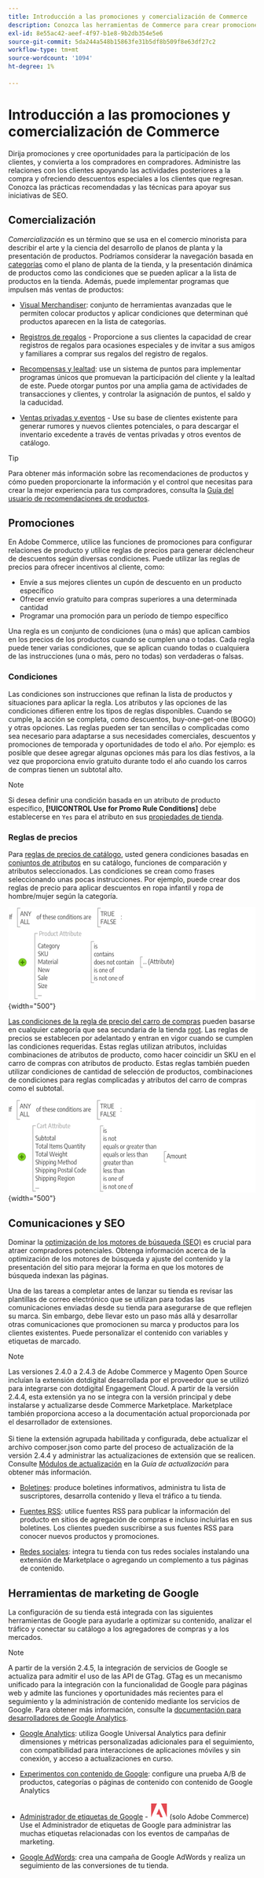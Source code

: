 ```yaml
---
title: Introducción a las promociones y comercialización de Commerce
description: Conozca las herramientas de Commerce para crear promociones segmentadas y oportunidades para la captación de clientes.
exl-id: 8e55ac42-aeef-4f97-b1e8-9b2db354e5e6
source-git-commit: 5da244a548b15863fe31b5df8b509f8e63df27c2
workflow-type: tm+mt
source-wordcount: '1094'
ht-degree: 1%

---
```


# Introducción a las promociones y comercialización de Commerce

Dirija promociones y cree oportunidades para la participación de los clientes, y convierta a los compradores en compradores. Administre las relaciones con los clientes apoyando las actividades posteriores a la compra y ofreciendo descuentos especiales a los clientes que regresan. Conozca las prácticas recomendadas y las técnicas para apoyar sus iniciativas de SEO.

## Comercialización

_Comercialización_ es un término que se usa en el comercio minorista para describir el arte y la ciencia del desarrollo de planos de planta y la presentación de productos. Podríamos considerar la navegación basada en [categorías](../catalog/navigation-top.md) como el plano de planta de la tienda, y la presentación dinámica de productos como las condiciones que se pueden aplicar a la lista de productos en la tienda. Además, puede implementar programas que impulsen más ventas de productos:

- [Visual Merchandiser](visual-merchandiser.md): conjunto de herramientas avanzadas que le permiten colocar productos y aplicar condiciones que determinan qué productos aparecen en la lista de categorías.

- [Registros de regalos](gift-registries.md) - Proporcione a sus clientes la capacidad de crear registros de regalos para ocasiones especiales y de invitar a sus amigos y familiares a comprar sus regalos del registro de regalos.

- [Recompensas y lealtad](rewards-loyalty.md): use un sistema de puntos para implementar programas únicos que promuevan la participación del cliente y la lealtad de este. Puede otorgar puntos por una amplia gama de actividades de transacciones y clientes, y controlar la asignación de puntos, el saldo y la caducidad.

- [Ventas privadas y eventos](events-private-sales.md) - Use su base de clientes existente para generar rumores y nuevos clientes potenciales, o para descargar el inventario excedente a través de ventas privadas y otros eventos de catálogo.

>[!TIP]
>
>Para obtener más información sobre las recomendaciones de productos y cómo pueden proporcionarte la información y el control que necesitas para crear la mejor experiencia para tus compradores, consulta la [Guía del usuario de recomendaciones de productos](https://experienceleague.adobe.com/docs/commerce/product-recommendations/guide-overview.html).

## Promociones

En Adobe Commerce, utilice las funciones de promociones para configurar relaciones de producto y utilice reglas de precios para generar déclencheur de descuentos según diversas condiciones. Puede utilizar las reglas de precios para ofrecer incentivos al cliente, como:

- Envíe a sus mejores clientes un cupón de descuento en un producto específico
- Ofrecer envío gratuito para compras superiores a una determinada cantidad
- Programar una promoción para un período de tiempo específico

Una regla es un conjunto de condiciones (una o más) que aplican cambios en los precios de los productos cuando se cumplen una o todas. Cada regla puede tener varias condiciones, que se aplican cuando todas o cualquiera de las instrucciones (una o más, pero no todas) son verdaderas o falsas.

### Condiciones

Las condiciones son instrucciones que refinan la lista de productos y situaciones para aplicar la regla. Los atributos y las opciones de las condiciones difieren entre los tipos de reglas disponibles. Cuando se cumple, la acción se completa, como descuentos, buy-one-get-one (BOGO) y otras opciones. Las reglas pueden ser tan sencillas o complicadas como sea necesario para adaptarse a sus necesidades comerciales, descuentos y promociones de temporada y oportunidades de todo el año. Por ejemplo: es posible que desee agregar algunas opciones más para los días festivos, a la vez que proporciona envío gratuito durante todo el año cuando los carros de compras tienen un subtotal alto.

>[!NOTE]
>
>Si desea definir una condición basada en un atributo de producto específico, **[!UICONTROL Use for Promo Rule Conditions]** debe establecerse en `Yes` para el atributo en sus [propiedades de tienda](../catalog/attribute-product-create.md).


### Reglas de precios

Para [reglas de precios de catálogo](price-rules-catalog.md), usted genera condiciones basadas en [conjuntos de atributos](../catalog/attribute-sets.md) en su catálogo, funciones de comparación y atributos seleccionados. Las condiciones se crean como frases seleccionando unas pocas instrucciones. Por ejemplo, puede crear dos reglas de precio para aplicar descuentos en ropa infantil y ropa de hombre/mujer según la categoría.

![Diagrama: ejemplo de reglas de precios de catálogo](./assets/diagram-catalog-price-rules.png){width="500"}

[Las condiciones de la regla de precio del carro de compras](price-rules-cart.md) pueden basarse en cualquier categoría que sea secundaria de la tienda [root](../catalog/category-root.md). Las reglas de precios se establecen por adelantado y entran en vigor cuando se cumplen las condiciones requeridas. Estas reglas utilizan atributos, incluidas combinaciones de atributos de producto, como hacer coincidir un SKU en el carro de compras con atributos de producto. Estas reglas también pueden utilizar condiciones de cantidad de selección de productos, combinaciones de condiciones para reglas complicadas y atributos del carro de compras como el subtotal.

![Diagrama: ejemplo de reglas de precios de carro](./assets/diagram-cart-price-rules.png){width="500"}

## Comunicaciones y SEO

Dominar la [optimización de los motores de búsqueda (SEO)](seo-overview.md) es crucial para atraer compradores potenciales. Obtenga información acerca de la optimización de los motores de búsqueda y ajuste del contenido y la presentación del sitio para mejorar la forma en que los motores de búsqueda indexan las páginas.

Una de las tareas a completar antes de lanzar su tienda es revisar las plantillas de correo electrónico que se utilizan para todas las comunicaciones enviadas desde su tienda para asegurarse de que reflejen su marca. Sin embargo, debe llevar esto un paso más allá y desarrollar otras comunicaciones que promocionen su marca y productos para los clientes existentes. Puede personalizar el contenido con variables y etiquetas de marcado.

>[!NOTE]
>
>Las versiones 2.4.0 a 2.4.3 de Adobe Commerce y Magento Open Source incluían la extensión dotdigital desarrollada por el proveedor que se utilizó para integrarse con dotdigital Engagement Cloud. A partir de la versión 2.4.4, esta extensión ya no se integra con la versión principal y debe instalarse y actualizarse desde Commerce Marketplace. Marketplace también proporciona acceso a la documentación actual proporcionada por el desarrollador de extensiones.
><br><br>
>Si tiene la extensión agrupada habilitada y configurada, debe actualizar el archivo composer.json como parte del proceso de actualización de la versión 2.4.4 y administrar las actualizaciones de extensión que se realicen. Consulte [Módulos de actualización](https://experienceleague.adobe.com/docs/commerce-operations/upgrade-guide/modules/upgrade.html) en la _Guía de actualización_ para obtener más información.

- [Boletines](newsletters.md): produce boletines informativos, administra tu lista de suscriptores, desarrolla contenido y lleva el tráfico a tu tienda.

- [Fuentes RSS](social-rss.md#rss-feeds): utilice fuentes RSS para publicar la información del producto en sitios de agregación de compras e incluso incluirlas en sus boletines. Los clientes pueden suscribirse a sus fuentes RSS para conocer nuevos productos y promociones.

- [Redes sociales](social-rss.md#social-networks): integra tu tienda con tus redes sociales instalando una extensión de Marketplace o agregando un complemento a tus páginas de contenido.

## Herramientas de marketing de Google

La configuración de su tienda está integrada con las siguientes herramientas de Google para ayudarle a optimizar su contenido, analizar el tráfico y conectar su catálogo a los agregadores de compras y a los mercados.

>[!NOTE]
>
>A partir de la versión 2.4.5, la integración de servicios de Google se actualiza para admitir el uso de las API de GTag. GTag es un mecanismo unificado para la integración con la funcionalidad de Google para páginas web y admite las funciones y oportunidades más recientes para el seguimiento y la administración de contenido mediante los servicios de Google. Para obtener más información, consulte la [documentación para desarrolladores de Google Analytics](https://developers.google.com/analytics/devguides/collection/gtagjs).

- [Google Analytics](google-analytics.md): utiliza Google Universal Analytics para definir dimensiones y métricas personalizadas adicionales para el seguimiento, con compatibilidad para interacciones de aplicaciones móviles y sin conexión, y acceso a actualizaciones en curso.

- [Experimentos con contenido de Google](google-content-experiments.md): configure una prueba A/B de productos, categorías o páginas de contenido con contenido de Google Analytics

- [Administrador de etiquetas de Google](google-tag-manager.md) - ![Adobe Commerce](../assets/adobe-logo.svg) (solo Adobe Commerce) Use el Administrador de etiquetas de Google para administrar las muchas etiquetas relacionadas con los eventos de campañas de marketing.

- [Google AdWords](google-adwords.md): crea una campaña de Google AdWords y realiza un seguimiento de las conversiones de tu tienda.

